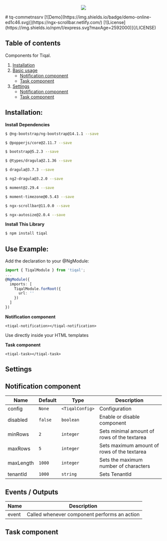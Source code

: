<p align="center">
  <img style="text-align: center;" src="https://www.tiqal.com/wp-content/uploads/2019/09/Offc_TQ_Logo_color-300x148.png">
</p>
# tq-commetnssrv
[![Demo](https://img.shields.io/badge/demo-online-ed1c46.svg)](https://ngx-scrollbar.netlify.com/)
[![License](https://img.shields.io/npm/l/express.svg?maxAge=2592000)](/LICENSE)

## Table of contents

Components for Tiqal.
1. [Installation](#installation)
1. [Basic usage](#example-basic)
    - [Notification component](#example-notification-component)
    - [Task component](#example-task-component)  
1. [Settings](#setting-task-component)
    - [Notification component](#setting-notification-component)
    - [Task component](#setting-task-component)

## <a name="installation"></a> Installation:
**Install Dependencies**
```bash
$ @ng-bootstrap/ng-bootstrap@14.1.1 --save
```
```bash
$ @popperjs/core@2.11.7 --save
```
```bash
$ bootstrap@5.2.3 --save
```
```bash
$ @types/dragula@2.1.36 --save
```
```bash
$ dragula@3.7.3 --save
```
```bash
$ ng2-dragula@3.2.0 --save
```
```bash
$ moment@2.29.4 --save
```
```bash
$ moment-timezone@0.5.43 --save
```
```bash
$ ngx-scrollbar@11.0.0 --save
```
```bash
$ ngx-autosize@2.0.4 --save
```

**Install This Library**
```bash
$ npm install tiqal
```

## <a name="example-basic"></a>Use Example:
Add the declaration to your @NgModule:
```typescript
import { TiqalModule } from 'tiqal';
...
@NgModule({
  imports: [
    TiqalModule.forRoot({
      url: ''
    })
  ]
})
```

**<a name="example-notification-component"></a> Notification component**
```
<tiqal-notification></tiqal-notification>
```

Use directly inside your HTML templates

**<a name="example-task-component"></a> Task component**
```
<tiqal-task></tiqal-task>
```

## <a name="setting-task-component"></a>Settings

## <a name="setting-notification-component"></a>Notification component
Name  | Default | Type | Description
--- | --- | --- | ---
config | `None` | `<TiqalConfig>` | Configuration
disabled | `false` | `boolean` | Enable or disable component
minRows | `2` | `integer` | Sets minimal amount of rows of the textarea
maxRows | `5` | `integer` | Sets maximum amount of rows of the textarea
maxLength | `1000` | `integer` | Sets the maximum number of characters
tenantId | `1000` | `string` | Sets TenantId


## Events / Outputs
Name  | Description
--- | ---
event | Called whenever component performs an action

## <a name="setting-task-component"></a>Task component
